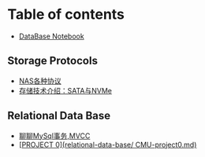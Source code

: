 # Table of contents

* [DataBase Notebook](README.md)

## Storage Protocols

* [NAS各种协议](storage-protocols/nas-ge-zhong-xie-yi.md)
* [存储技术介绍：SATA与NVMe](storage-protocols/cun-chu-ji-shu-jie-shao-sata-yu-nvme.md)

## Relational Data Base

* [聊聊MySql事务,MVCC](relational-data-base/mvcc.md)
* [\[PROJECT 0\](relational-data-base/ CMU-project0.md)](relational-data-base/project-0-relational-data-base-cmu-project0.md.md)
